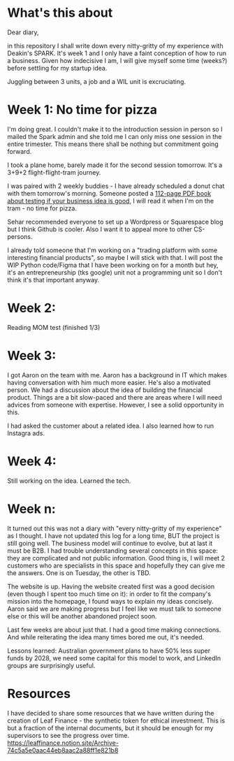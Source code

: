 # What's this about
Dear diary,

in this repository I shall write down every nitty-gritty of my experience with Deakin's SPARK.
It's week 1 and I only have a faint conception of how to run a business. Given how indecisive I am, I will give myself some time (weeks?) before settling for my startup idea.

Juggling between 3 units, a job and a WIL unit is excruciating.

# Week 1: No time for pizza
I'm doing great. I couldn't make it to the introduction session in person so I mailed the Spark admin and she told me I can only miss one session in the entire trimester. This means there shall be nothing but commitment going forward.

I took a plane home, barely made it for the second session tomorrow. It's a 3+9+2 flight-flight-tram journey.  

I was paired with 2 weekly buddies - I have already scheduled a donut chat with them tomorrow's morning. Someone posted a [112-page PDF book about testing if your business idea is good](https://chisel-sprout-a92.notion.site/The-Mom-Test-Summary-And-Notes-e52b18a9a66b43039952db42a2367714), I will read it when I'm on the tram - no time for pizza.

Sehar recommended everyone to set up a Wordpress or Squarespace blog but I think Github is cooler. Also I want it to appeal more to other CS-persons.

I already told someone that I'm working on a "trading platform with some interesting financial products", so maybe I will stick with that. I will post the WIP Python code/Figma that I have been working on for a month but hey, it's an entrepreneurship (tks google) unit not a programming unit so I don't think it's that important anyway.

# Week 2:
Reading MOM test (finished 1/3)

# Week 3:
I got Aaron on the team with me. Aaron has a background in IT which makes having conversation with him much more easier. He's also a motivated person. We had a discussion about the idea of building the financial product. Things are a bit slow-paced and there are areas where I will need advices from someone with expertise. However, I see a solid opportunity in this.

I had asked the customer about a related idea. I also learned how to run Instagra ads.

# Week 4:
Still working on the idea. Learned the tech.

# Week n:
It turned out this was not a diary with "every nitty-gritty of my experience" as I thought. I have not updated this log for a long time, BUT the project is still going well. The business model will continue to evolve, but at last it must be B2B. I had trouble understanding several concepts in this space: they are complicated and not public information. Good thing is, I will meet 2 customers who are specialists in this space and hopefully they can give me the answers. One is on Tuesday, the other is TBD.

The website is up. Having the website created first was a good decision (even though I spent too much time on it): in order to fit the company's mission into the homepage, I found ways to explain my ideas concisely. Aaron said we are making progress but I feel like we must talk to someone else or this will be another abandoned project soon.

Last few weeks are about just that. I had a good time making connections. And while reiterating the idea many times bored me out, it's needed.

Lessons learned: Australian government plans to have 50% less super funds by 2028, we need some capital for this model to work, and LinkedIn groups are surprisingly useful. 

# Resources
I have decided to share some resources that we have written during the creation of Leaf Finance - the synthetic token for ethical investment. This is but a fraction of the internal documents, but it should be enough for my supervisors to see the progress over time.
https://leaffinance.notion.site/Archive-74c5a5e0aac44eb8aac2a88ff1e821b8


